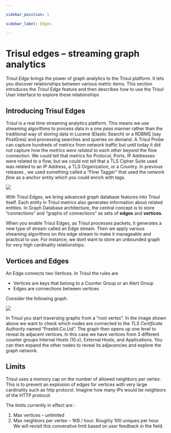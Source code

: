 ```yaml
---

sidebar_position: 1

sidebar_label: Edges

--- 
```


# Trisul edges – streaming graph analytics

*Trisul Edge* brings the power of graph analytics to the Trisul platform. It lets you discover relationships between various metric items. This section introduces the *Trisul Edge* feature and then describes how to use the Trisul User Interface to explore these relationships

## Introducing Trisul Edges

Trisul is a real time streaming analytics platform. This means we use streaming algorithms to process data in a *one pass* manner rather than the traditional way of storing data in Lucene (Elastic Search) or a RDBMS (say PostGres) and processing searches and queries on demand. A Trisul Probe can capture hundreds of metrics from network traffic but until today it did not capture how the *metrics were related to each other* beyond the flow connection. We could tell that metrics for Protocol, Ports, IP Addresses were related to a flow, but we could not tell that a TLS Cipher Suite used was related to an IP Address, a TLS Organization, or a Country. In previous releases , we used something called a “Flow Tagger” that used the *network flow* as a anchor entity which you could enrich with tags.

![](https://trisul.org/docs/ug/edges/images/edge-intro.png)

With Trisul Edges, we bring advanced graph database features into Trisul itself. Each entity in Trisul metrics also generates information about related entities. In Graph Database architecture, the central concept is to store “connections” and “graphs of connections” as sets of **edges** and **vertices**.

When you enable Trisul Edges, as Trisul processes packets, it generates a new type of stream called an Edge stream. Then we apply various streaming algorithms on this edge stream to make it manageable and practical to use. For instance, we dont want to store an unbounded graph for very high cardinality relationships.

## Vertices and Edges

An Edge connects two Vertices. In Trisul the rules are

- Vertices are keys that belong to a Counter Group or an Alert Group
- Edges are connections between vertices

Consider the following graph.

![](https://trisul.org/docs/ug/edges/images/vertex.png)

In Trisul you start traversing graphs from a “root vertex”. In the image shown above we want to check which nodes are connected to the *TLS Certificate Authority* named “Freebit.Co.Ltd”. The graph then opens up one level to reveal its adjacent vertices. In this case we have vertices from 3 different counter groups Internal Hosts (10.x), External Hosts, and Applications. You can then expand the other nodes to reveal its adjacencies and explore the graph network.

## Limits

Trisul uses a memory cap on the number of allowed neighbors per vertex. This is to prevent an explosion of edges for vertices with very large cardinality such as http protocol. Imagine how many IPs would be neighbors of the HTTP protocol.

The limits currently in effect are :

1. Max vertices – unlimited
2. Max neighbors per vertex – 1KB / hour. Roughly 100 uniques per hour. We will revisit this converative limit based on user feedback in the field.
